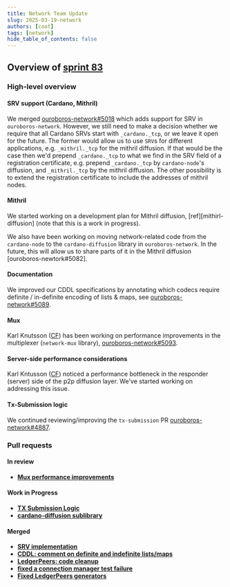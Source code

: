 ```yaml
---
title: Network Team Update
slug: 2025-03-19-network
authors: [coot]
tags: [network]
hide_table_of_contents: false
---
```


## Overview of [sprint 83][sprint-83]

### High-level overview

#### SRV support (Cardano, Mithril)

We merged [ouroboros-network#5018] which adds support for SRV in `ouroboros-network`.
However, we still need to make a decision whether we require that all Cardano
SRVs start with `_cardano._tcp`, or we leave it open for the future.  The
former would allow us to use `SRV`s for different applications, e.g.
`_mithril._tcp` for the mithril diffusion.  If that would be the case then we'd
prepend `_cardano._tcp` to what we find in the SRV field of a registration
certificate, e.g. prepend `_cardano._tcp` by `cardano-node`'s diffusion, and
`_mithril._tcp` by the mithril diffusion.  The other possibility is to extend
the registration certificate to include the addresses of mithril nodes.

#### Mithril

We started working on a development plan for Mithril diffusion,
[ref][mithirl-diffusion] (note that this is a work in progress).

We also have been working on moving network-related code from the
`cardano-node` to the `cardano-diffusion` library in `ouroboros-network`.  In the
future, this will allow us to share parts of it in the Mithril diffusion [ouroboros-newtork#5082].

#### Documentation

We improved our CDDL specifications by annotating which codecs require definite
/ in-definite encoding of lists & maps, see [ouroboros-network#5089].

#### Mux

Karl Knutsson ([CF]) has been working on performance improvements in the
multiplexer (`network-mux` library), [ouroboros-network#5093].

#### Server-side performance considerations

Karl Kntusson ([CF]) noticed a performance bottleneck in the responder
(server) side of the p2p diffusion layer.  We've started working on addressing
this issue.

#### Tx-Submission logic

We continued reviewing/improving the `tx-submission` PR [ouroboros-network#4887].

### Pull requests

#### In review

* [**Mux performance improvements**][ouroboros-network#5093]

#### Work in Progress

* [**TX Submission Logic**][ouroboros-network#4887]
* [**cardano-diffusion sublibrary**][ouroboros-network#5082]

#### Merged

* [**SRV implementation**][ouroboros-network#5018]
* [**CDDL: comment on definite and indefinite lists/maps**][ouroboros-network#5089]
* [**LedgerPeers: code cleanup**][ouroboros-network#5089]
* [**fixed a connection manager test failure**][ouroboros-network#5091]
* [**Fixed LedgerPeers generators**][ouroboros-network#5092]

[mithril-diffusion]: https://github.com/IntersectMBO/ouroboros-network/wiki/Decentralized-Message-Queue-(DMQ)-Implementation-Overview


[sprint-83]: https://github.com/orgs/IntersectMBO/projects/5/views/1?filterQuery=sprint%3A%22Sprint+83%22
[CF]: https://cardanofoundation.org/

[ouroboros-network#4887]: https://github.com/IntersectMBO/ouroboros-network/pull/4887
[ouroboros-network#5018]: https://github.com/IntersectMBO/ouroboros-network/pull/5018
[ouroboros-network#5082]: https://github.com/IntersectMBO/ouroboros-network/pull/5082
[ouroboros-network#5089]: https://github.com/IntersectMBO/ouroboros-network/pull/5089
[ouroboros-network#5091]: https://github.com/IntersectMBO/ouroboros-network/pull/5091
[ouroboros-network#5092]: https://github.com/IntersectMBO/ouroboros-network/pull/5092
[ouroboros-network#5093]: https://github.com/IntersectMBO/ouroboros-network/pull/5093
